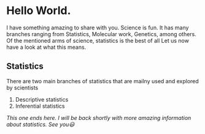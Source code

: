 # Hello World.
I have something amazing to share with you. Science is fun. It has many branches ranging from Statistics, Molecular work, Genetics, among others. Of the mentioned arms of science, statistics is the best of all
Let us now have a look at what this means.

## Statistics
There are two main branches of statistics that are mailny used and explored by scientists
1. Descriptive statistics
2. Inferential statistics

*This one ends here. I will be back shortly with more amazing information about statistics. See you:smiley:*

